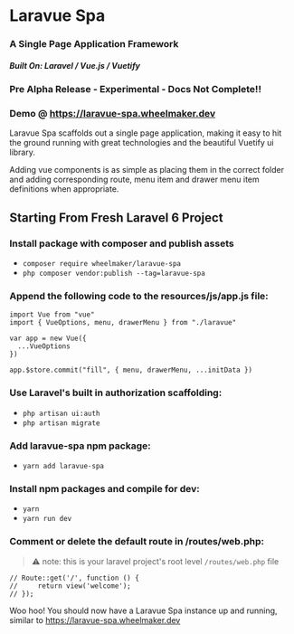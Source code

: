# Laravue Spa

### A Single Page Application Framework

##### Built On: Laravel / Vue.js / Vuetify

### Pre Alpha Release - Experimental - Docs Not Complete!!

### Demo @ https://laravue-spa.wheelmaker.dev

Laravue Spa scaffolds out a single page application, making it easy to hit the ground running with great technologies and the beautiful Vuetify ui library.

Adding vue components is as simple as placing them in the correct folder and adding corresponding route, menu item and drawer menu item definitions when appropriate.

## Starting From Fresh Laravel 6 Project

### Install package with composer and publish assets

- `composer require wheelmaker/laravue-spa`
- `php composer vendor:publish --tag=laravue-spa`

### Append the following code to the resources/js/app.js file:

    import Vue from "vue"
    import { VueOptions, menu, drawerMenu } from "./laravue"

    var app = new Vue({
      ...VueOptions
    })

    app.$store.commit("fill", { menu, drawerMenu, ...initData })

### Use Laravel's built in authorization scaffolding:

- `php artisan ui:auth`
- `php artisan migrate`

### Add laravue-spa npm package:

- `yarn add laravue-spa`

### Install npm packages and compile for dev:

- `yarn`
- `yarn run dev`

### Comment or delete the default route in /routes/web.php:

> :warning: note: this is your laravel project's root level `/routes/web.php` file

    // Route::get('/', function () {
    //     return view('welcome');
    // });

Woo hoo! You should now have a Laravue Spa instance up and running, similar to
https://laravue-spa.wheelmaker.dev
